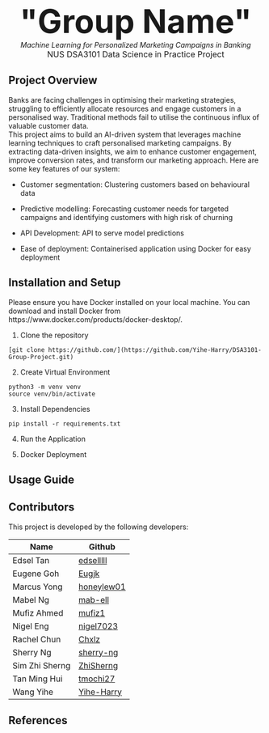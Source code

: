 <p align="center">
  <strong style="font-size:64px;">"Group Name"</strong> <br>
  <em>Machine Learning for Personalized Marketing Campaigns in Banking</em> <br>
  <span style="font-size:16px;">NUS DSA3101 Data Science in Practice Project</span>
</p>

<h2>Project Overview</h2>
Banks are facing challenges in optimising their marketing strategies, struggling to efficiently allocate resources and engage customers in a personalised way. Traditional methods fail to utilise the continuous influx of valuable customer data.<br>
This project aims to build an AI-driven system that leverages machine learning techniques to craft personalised marketing campaigns. By extracting data-driven insights, we aim to enhance customer engagement, improve conversion rates, and transform our marketing approach. Here are some key features of our system:<br>

- Customer segmentation: Clustering customers based on behavioural data

- Predictive modelling: Forecasting customer needs for targeted campaigns and identifying customers with high risk of churning

- API Development: API to serve model predictions

- Ease of deployment: Containerised application using Docker for easy deployment

<h2>Installation and Setup</h2>
Please ensure you have Docker installed on your local machine. You can download and install Docker from https://www.docker.com/products/docker-desktop/.<br>

1. Clone the repository
```
[git clone https://github.com/](https://github.com/Yihe-Harry/DSA3101-Group-Project.git)
```

2. Create Virtual Environment
```
python3 -m venv venv
source venv/bin/activate
```

3. Install Dependencies
```
pip install -r requirements.txt
```

4. Run the Application

5. Docker Deployment


<h2>Usage Guide</h2>

<h2>Contributors</h2>
This project is developed by the following developers:<br>

| Name            | Github                                      |
|-----------------|---------------------------------------------|
| Edsel Tan       | [edselllll](https://github.com/edselllll)   |
| Eugene Goh      | [Eugjk](https://github.com/Eugjk)           |
| Marcus Yong     | [honeylew01](https://github.com/honeylew01) |
| Mabel Ng        | [mab-ell](https://github.com/mab-ell)       |
| Mufiz Ahmed     | [mufiz1](https://github.com/mufiz1)         |
| Nigel Eng       | [nigel7023](https://github.com/nigel7023)   |
| Rachel Chun     | [Chxlz](https://github.com/Chxlz)           |
| Sherry Ng       | [sherry-ng](https://github.com/sherry-ng)   |
| Sim Zhi Sherng  | [ZhiSherng](https://github.com/ZhiSherng)   |
| Tan Ming Hui    | [tmochi27](https://github.com/tmochi27)     |
| Wang Yihe       | [Yihe-Harry](https://github.com/Yihe-Harry) |



<h2>References</h2>
